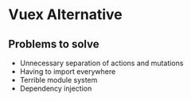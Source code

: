 # Vuex Alternative

## Problems to solve
* Unnecessary separation of actions and mutations
* Having to import everywhere
* Terrible module system
* Dependency injection
